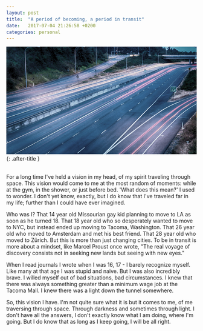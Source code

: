 ```yaml
---
layout: post
title:  "A period of becoming, a period in transit"
date:   2017-07-04 21:26:58 +0200
categories: personal
---
```


![Busy highway, picture](/assets/images/periodTransit.jpeg){: .after-title }
<br/><br/>

For a long time I've held a vision in my head, of my spirit traveling through space. This vision would come to me at the most random of moments: while at the gym, in the shower, or just before bed. 'What does this mean?' I used to wonder. I don't yet know, exactly, but I do know that I've traveled far in my life; further than I could have ever imagined.

Who was I? That 14 year old Missourian gay kid planning to move to LA as soon as he turned 18. That 18 year old who so desperately wanted to move to NYC, but instead ended up moving to Tacoma, Washington. That 26 year old who moved to Amsterdam and met his best friend. That 28 year old who moved to Zürich. But this is more than just changing cities. To be in transit is more about a mindset, like Marcel Proust once wrote, "The real voyage of discovery consists not in seeking new lands but seeing with new eyes."

When I read journals I wrote when I was 16, 17 - I barely recognize myself. Like many at that age I was stupid and naive. But I was also incredibly brave. I willed myself out of bad situations, bad circumstances. I knew that there was always something greater than a minimum wage job at the Tacoma Mall. I knew there was a light down the tunnel somewhere.

So, this vision I have. I'm not quite sure what it is but it comes to me, of me traversing through space. Through darkness and sometimes through light. I don't have all the answers, I don't exactly know what I am doing, where I'm going. But I do know that as long as I keep going, I will be all right.